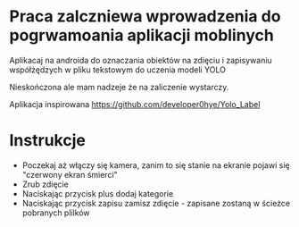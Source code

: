 # Praca zalczniewa wprowadzenia do pogrwamoania aplikacji moblinych

Aplikacaj na androida do oznaczania obiektów na zdięciu i zapisywaniu współżędzych w pliku tekstowym do uczenia modeli YOLO

Nieskończona ale mam nadzeje że na zaliczenie wystarczy.

Aplikacja inspirowana https://github.com/developer0hye/Yolo_Label

# Instrukcje
* Poczekaj aż włączy się kamera, zanim to się stanie na ekranie pojawi się "czerwony ekran śmierci"
* Zrub zdięcie
* Naciskając przycisk plus dodaj kategorie
* Naciskając przycisk zapisu zamisz zdięcie - zapisane zostaną w ścieżce pobranych plilków








